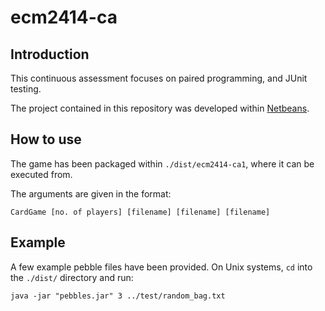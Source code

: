 # ecm2414-ca

## Introduction

This continuous assessment focuses on paired programming, and JUnit testing.

The project contained in this repository was developed within [Netbeans](https://netbeans.org/). 

## How to use

The game has been packaged within ```./dist/ecm2414-ca1```, where it can be executed from.

The arguments are given in the format:

```
CardGame [no. of players] [filename] [filename] [filename] 
```

## Example

A few example pebble files have been provided. On Unix systems, ```cd``` into the ```./dist/``` directory and run:


```
java -jar "pebbles.jar" 3 ../test/random_bag.txt
```

